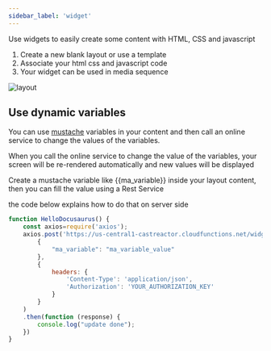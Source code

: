```yaml
---
sidebar_label: 'widget'
---
```


Use widgets to easily create some content with HTML, CSS and javascript

1. Create a new blank layout or use a template
2. Associate your html css and javascript code
3. Your widget can be used in media sequence

![layout](/img/screen3.png)

## Use dynamic variables

You can use [mustache](https://www.npmjs.com/package/mustache) variables in your content and then call an online service to change the values of the variables.

When you call the online service to change the value of the variables, your screen will be re-rendered automatically and new values will be displayed

Create a mustache variable like {{ma_variable}} inside your layout content, then you can fill the value using a Rest Service

the code below explains how to do that on server side

```jsx title="Exemple using node"
function HelloDocusaurus() {
    const axios=require('axios');
    axios.post('https://us-central1-castreactor.cloudfunctions.net/widget/widgetData/YOUR_BRAND_ID/YOUR_WIDGET_ID',
        {
            "ma_variable": "ma_variable_value"
        },
        {
            headers: {
                'Content-Type': 'application/json',
                'Authorization': 'YOUR_AUTHORIZATION_KEY'
            }
        }
    )
    .then(function (response) {
        console.log("update done");
    })
}
```
